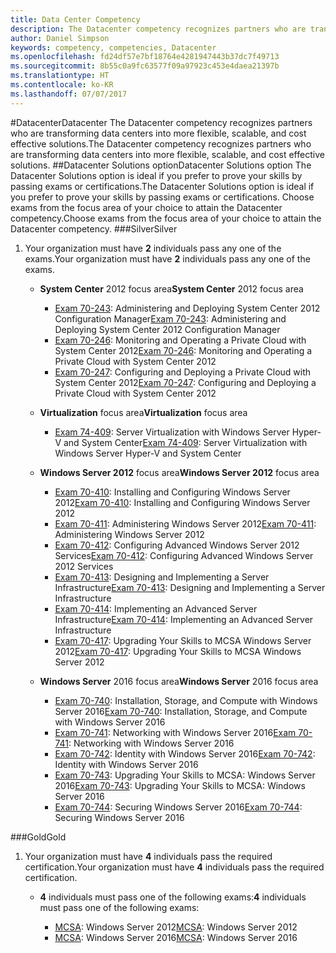 ```yaml
---
title: Data Center Competency
description: The Datacenter competency recognizes partners who are transforming data centers into more flexible, scalable, and cost effective solutions.
author: Daniel Simpson
keywords: competency, competencies, Datacenter
ms.openlocfilehash: fd24df57e7bf18764e4281947443b37dc7f49713
ms.sourcegitcommit: 8b55c0a9fc63577f09a97923c453e4daea21397b
ms.translationtype: HT
ms.contentlocale: ko-KR
ms.lasthandoff: 07/07/2017
---
```

#<a name="datacenter"></a><span data-ttu-id="8bcb5-104">Datacenter</span><span class="sxs-lookup"><span data-stu-id="8bcb5-104">Datacenter</span></span>
<span data-ttu-id="8bcb5-105">The Datacenter competency recognizes partners who are transforming data centers into more flexible, scalable, and cost effective solutions.</span><span class="sxs-lookup"><span data-stu-id="8bcb5-105">The Datacenter competency recognizes partners who are transforming data centers into more flexible, scalable, and cost effective solutions.</span></span>
##<a name="datacenter-solutions-option"></a><span data-ttu-id="8bcb5-106">Datacenter Solutions option</span><span class="sxs-lookup"><span data-stu-id="8bcb5-106">Datacenter Solutions option</span></span>
<span data-ttu-id="8bcb5-107">The Datacenter Solutions option is ideal if you prefer to prove your skills by passing exams or certifications.</span><span class="sxs-lookup"><span data-stu-id="8bcb5-107">The Datacenter Solutions option is ideal if you prefer to prove your skills by passing exams or certifications.</span></span> <span data-ttu-id="8bcb5-108">Choose exams from the focus area of your choice to attain the Datacenter competency.</span><span class="sxs-lookup"><span data-stu-id="8bcb5-108">Choose exams from the focus area of your choice to attain the Datacenter competency.</span></span>
###<a name="silver"></a><span data-ttu-id="8bcb5-109">Silver</span><span class="sxs-lookup"><span data-stu-id="8bcb5-109">Silver</span></span>
1. <span data-ttu-id="8bcb5-110">Your organization must have **2** individuals pass any one of the exams.</span><span class="sxs-lookup"><span data-stu-id="8bcb5-110">Your organization must have **2** individuals pass any one of the exams.</span></span>

    - <span data-ttu-id="8bcb5-111">**System Center** 2012 focus area</span><span class="sxs-lookup"><span data-stu-id="8bcb5-111">**System Center** 2012 focus area</span></span>

        - <span data-ttu-id="8bcb5-112">[Exam 70-243](https://www.microsoft.com/en-us/learning/exam-70-243.aspx): Administering and Deploying System Center 2012 Configuration Manager</span><span class="sxs-lookup"><span data-stu-id="8bcb5-112">[Exam 70-243](https://www.microsoft.com/en-us/learning/exam-70-243.aspx): Administering and Deploying System Center 2012 Configuration Manager</span></span>
        - <span data-ttu-id="8bcb5-113">[Exam 70-246](https://www.microsoft.com/en-us/learning/exam-70-246.aspx): Monitoring and Operating a Private Cloud with System Center 2012</span><span class="sxs-lookup"><span data-stu-id="8bcb5-113">[Exam 70-246](https://www.microsoft.com/en-us/learning/exam-70-246.aspx): Monitoring and Operating a Private Cloud with System Center 2012</span></span>
        - <span data-ttu-id="8bcb5-114">[Exam 70-247](https://www.microsoft.com/en-us/learning/exam-70-247.aspx): Configuring and Deploying a Private Cloud with System Center 2012</span><span class="sxs-lookup"><span data-stu-id="8bcb5-114">[Exam 70-247](https://www.microsoft.com/en-us/learning/exam-70-247.aspx): Configuring and Deploying a Private Cloud with System Center 2012</span></span>

    - <span data-ttu-id="8bcb5-115">**Virtualization** focus area</span><span class="sxs-lookup"><span data-stu-id="8bcb5-115">**Virtualization** focus area</span></span>

        - <span data-ttu-id="8bcb5-116">[Exam 74-409](https://www.microsoft.com/en-us/learning/exam-74-409.aspx): Server Virtualization with Windows Server Hyper-V and System Center</span><span class="sxs-lookup"><span data-stu-id="8bcb5-116">[Exam 74-409](https://www.microsoft.com/en-us/learning/exam-74-409.aspx): Server Virtualization with Windows Server Hyper-V and System Center</span></span>

    - <span data-ttu-id="8bcb5-117">**Windows Server 2012** focus area</span><span class="sxs-lookup"><span data-stu-id="8bcb5-117">**Windows Server 2012** focus area</span></span>

        - <span data-ttu-id="8bcb5-118">[Exam 70-410](https://www.microsoft.com/en-us/learning/exam-70-410.aspx): Installing and Configuring Windows Server 2012</span><span class="sxs-lookup"><span data-stu-id="8bcb5-118">[Exam 70-410](https://www.microsoft.com/en-us/learning/exam-70-410.aspx): Installing and Configuring Windows Server 2012</span></span>
        - <span data-ttu-id="8bcb5-119">[Exam 70-411](https://www.microsoft.com/en-us/learning/exam-70-411.aspx): Administering Windows Server 2012</span><span class="sxs-lookup"><span data-stu-id="8bcb5-119">[Exam 70-411](https://www.microsoft.com/en-us/learning/exam-70-411.aspx): Administering Windows Server 2012</span></span>
        - <span data-ttu-id="8bcb5-120">[Exam 70-412](https://www.microsoft.com/en-us/learning/exam-70-412.aspx): Configuring Advanced Windows Server 2012 Services</span><span class="sxs-lookup"><span data-stu-id="8bcb5-120">[Exam 70-412](https://www.microsoft.com/en-us/learning/exam-70-412.aspx): Configuring Advanced Windows Server 2012 Services</span></span>
        - <span data-ttu-id="8bcb5-121">[Exam 70-413](https://www.microsoft.com/en-us/learning/exam-70-413.aspx): Designing and Implementing a Server Infrastructure</span><span class="sxs-lookup"><span data-stu-id="8bcb5-121">[Exam 70-413](https://www.microsoft.com/en-us/learning/exam-70-413.aspx): Designing and Implementing a Server Infrastructure</span></span>
        - <span data-ttu-id="8bcb5-122">[Exam 70-414](https://www.microsoft.com/en-us/learning/exam-70-414.aspx): Implementing an Advanced Server Infrastructure</span><span class="sxs-lookup"><span data-stu-id="8bcb5-122">[Exam 70-414](https://www.microsoft.com/en-us/learning/exam-70-414.aspx): Implementing an Advanced Server Infrastructure</span></span>
        - <span data-ttu-id="8bcb5-123">[Exam 70-417](https://www.microsoft.com/en-us/learning/exam-70-417.aspx): Upgrading Your Skills to MCSA Windows Server 2012</span><span class="sxs-lookup"><span data-stu-id="8bcb5-123">[Exam 70-417](https://www.microsoft.com/en-us/learning/exam-70-417.aspx): Upgrading Your Skills to MCSA Windows Server 2012</span></span>

    - <span data-ttu-id="8bcb5-124">**Windows Server** 2016 focus area</span><span class="sxs-lookup"><span data-stu-id="8bcb5-124">**Windows Server** 2016 focus area</span></span>
        - <span data-ttu-id="8bcb5-125">[Exam 70-740](https://www.microsoft.com/en-us/learning/exam-70-740.aspx): Installation, Storage, and Compute with Windows Server 2016</span><span class="sxs-lookup"><span data-stu-id="8bcb5-125">[Exam 70-740](https://www.microsoft.com/en-us/learning/exam-70-740.aspx): Installation, Storage, and Compute with Windows Server 2016</span></span>
        - <span data-ttu-id="8bcb5-126">[Exam 70-741](https://www.microsoft.com/en-us/learning/exam-70-741.aspx): Networking with Windows Server 2016</span><span class="sxs-lookup"><span data-stu-id="8bcb5-126">[Exam 70-741](https://www.microsoft.com/en-us/learning/exam-70-741.aspx): Networking with Windows Server 2016</span></span>
        - <span data-ttu-id="8bcb5-127">[Exam 70-742](https://www.microsoft.com/en-us/learning/exam-70-742.aspx): Identity with Windows Server 2016</span><span class="sxs-lookup"><span data-stu-id="8bcb5-127">[Exam 70-742](https://www.microsoft.com/en-us/learning/exam-70-742.aspx): Identity with Windows Server 2016</span></span>
        - <span data-ttu-id="8bcb5-128">[Exam 70-743](https://www.microsoft.com/en-us/learning/exam-70-743.aspx): Upgrading Your Skills to MCSA: Windows Server 2016</span><span class="sxs-lookup"><span data-stu-id="8bcb5-128">[Exam 70-743](https://www.microsoft.com/en-us/learning/exam-70-743.aspx): Upgrading Your Skills to MCSA: Windows Server 2016</span></span>
        - <span data-ttu-id="8bcb5-129">[Exam 70-744](https://www.microsoft.com/en-us/learning/exam-70-744.aspx): Securing Windows Server 2016</span><span class="sxs-lookup"><span data-stu-id="8bcb5-129">[Exam 70-744](https://www.microsoft.com/en-us/learning/exam-70-744.aspx): Securing Windows Server 2016</span></span>

###<a name="gold"></a><span data-ttu-id="8bcb5-130">Gold</span><span class="sxs-lookup"><span data-stu-id="8bcb5-130">Gold</span></span>
1. <span data-ttu-id="8bcb5-131">Your organization must have **4** individuals pass the required certification.</span><span class="sxs-lookup"><span data-stu-id="8bcb5-131">Your organization must have **4** individuals pass the required certification.</span></span>

    - <span data-ttu-id="8bcb5-132">**4** individuals must pass one of the following exams:</span><span class="sxs-lookup"><span data-stu-id="8bcb5-132">**4** individuals must pass one of the following exams:</span></span>

        - <span data-ttu-id="8bcb5-133">[MCSA](https://www.microsoft.com/en-us/learning/mcsa-windows-server-certification.aspx): Windows Server 2012</span><span class="sxs-lookup"><span data-stu-id="8bcb5-133">[MCSA](https://www.microsoft.com/en-us/learning/mcsa-windows-server-certification.aspx): Windows Server 2012</span></span>
        - <span data-ttu-id="8bcb5-134">[MCSA](https://www.microsoft.com/en-us/learning/mcsa-windows-server-2016-certification.aspx): Windows Server 2016</span><span class="sxs-lookup"><span data-stu-id="8bcb5-134">[MCSA](https://www.microsoft.com/en-us/learning/mcsa-windows-server-2016-certification.aspx): Windows Server 2016</span></span>
